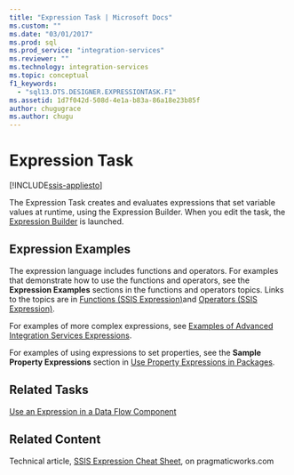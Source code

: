 ```yaml
---
title: "Expression Task | Microsoft Docs"
ms.custom: ""
ms.date: "03/01/2017"
ms.prod: sql
ms.prod_service: "integration-services"
ms.reviewer: ""
ms.technology: integration-services
ms.topic: conceptual
f1_keywords: 
  - "sql13.DTS.DESIGNER.EXPRESSIONTASK.F1"
ms.assetid: 1d7f042d-508d-4e1a-b83a-86a18e23b85f
author: chugugrace
ms.author: chugu
---
```

# Expression Task

[!INCLUDE[ssis-appliesto](../../includes/ssis-appliesto-ssvrpluslinux-asdb-asdw-xxx.md)]


  The Expression Task creates and evaluates expressions that set variable values at runtime, using the Expression Builder. When you edit the task, the [Expression Builder](../../integration-services/expressions/expression-builder.md) is launched.  
  
## Expression Examples  
 The expression language includes functions and operators. For examples that demonstrate how to use the functions and operators, see the **Expression Examples** sections in the functions and operators topics. Links to the topics are in [Functions &#40;SSIS Expression&#41;](../../integration-services/expressions/functions-ssis-expression.md)and [Operators &#40;SSIS Expression&#41;](../../integration-services/expressions/operators-ssis-expression.md).  
  
 For examples of more complex expressions, see [Examples of Advanced Integration Services Expressions](../../integration-services/expressions/examples-of-advanced-integration-services-expressions.md).  
  
 For examples of using expressions to set properties, see the **Sample Property Expressions** section in [Use Property Expressions in Packages](../../integration-services/expressions/use-property-expressions-in-packages.md).  
  
## Related Tasks  
 [Use an Expression in a Data Flow Component](https://msdn.microsoft.com/library/9181b998-d24a-41fb-bb3c-14eee34f910d)  
  
## Related Content  
 Technical article, [SSIS Expression Cheat Sheet](https://go.microsoft.com/fwlink/?LinkId=746575), on pragmaticworks.com  
  
  
